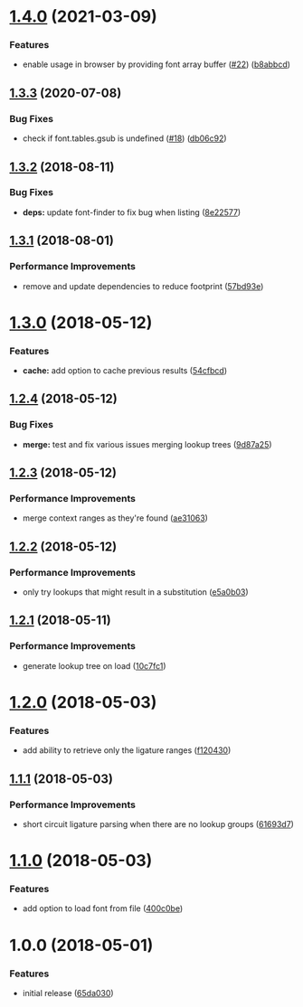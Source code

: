 # [1.4.0](https://github.com/princjef/font-ligatures/compare/v1.3.3...v1.4.0) (2021-03-09)


### Features

* enable usage in browser by providing font array buffer ([#22](https://github.com/princjef/font-ligatures/issues/22)) ([b8abbcd](https://github.com/princjef/font-ligatures/commit/b8abbcd))

## [1.3.3](https://github.com/princjef/font-ligatures/compare/v1.3.2...v1.3.3) (2020-07-08)


### Bug Fixes

* check if font.tables.gsub is undefined ([#18](https://github.com/princjef/font-ligatures/issues/18)) ([db06c92](https://github.com/princjef/font-ligatures/commit/db06c92))

## [1.3.2](https://github.com/princjef/font-ligatures/compare/v1.3.1...v1.3.2) (2018-08-11)


### Bug Fixes

* **deps:** update font-finder to fix bug when listing ([8e22577](https://github.com/princjef/font-ligatures/commit/8e22577))

## [1.3.1](https://github.com/princjef/font-ligatures/compare/v1.3.0...v1.3.1) (2018-08-01)


### Performance Improvements

* remove and update dependencies to reduce footprint ([57bd93e](https://github.com/princjef/font-ligatures/commit/57bd93e))

<a name="1.3.0"></a>
# [1.3.0](https://github.com/princjef/font-ligatures/compare/v1.2.4...v1.3.0) (2018-05-12)


### Features

* **cache:** add option to cache previous results ([54cfbcd](https://github.com/princjef/font-ligatures/commit/54cfbcd))

<a name="1.2.4"></a>
## [1.2.4](https://github.com/princjef/font-ligatures/compare/v1.2.3...v1.2.4) (2018-05-12)


### Bug Fixes

* **merge:** test and fix various issues merging lookup trees ([9d87a25](https://github.com/princjef/font-ligatures/commit/9d87a25))

<a name="1.2.3"></a>
## [1.2.3](https://github.com/princjef/font-ligatures/compare/v1.2.2...v1.2.3) (2018-05-12)


### Performance Improvements

* merge context ranges as they're found ([ae31063](https://github.com/princjef/font-ligatures/commit/ae31063))

<a name="1.2.2"></a>
## [1.2.2](https://github.com/princjef/font-ligatures/compare/v1.2.1...v1.2.2) (2018-05-12)


### Performance Improvements

* only try lookups that might result in a substitution ([e5a0b03](https://github.com/princjef/font-ligatures/commit/e5a0b03))

<a name="1.2.1"></a>
## [1.2.1](https://github.com/princjef/font-ligatures/compare/v1.2.0...v1.2.1) (2018-05-11)


### Performance Improvements

* generate lookup tree on load ([10c7fc1](https://github.com/princjef/font-ligatures/commit/10c7fc1))

<a name="1.2.0"></a>
# [1.2.0](https://github.com/princjef/font-ligatures/compare/v1.1.1...v1.2.0) (2018-05-03)


### Features

* add ability to retrieve only the ligature ranges ([f120430](https://github.com/princjef/font-ligatures/commit/f120430))

<a name="1.1.1"></a>
## [1.1.1](https://github.com/princjef/font-ligatures/compare/v1.1.0...v1.1.1) (2018-05-03)


### Performance Improvements

* short circuit ligature parsing when there are no lookup groups ([61693d7](https://github.com/princjef/font-ligatures/commit/61693d7))

<a name="1.1.0"></a>
# [1.1.0](https://github.com/princjef/font-ligatures/compare/v1.0.0...v1.1.0) (2018-05-03)


### Features

* add option to load font from file ([400c0be](https://github.com/princjef/font-ligatures/commit/400c0be))

<a name="1.0.0"></a>
# 1.0.0 (2018-05-01)


### Features

* initial release ([65da030](https://github.com/princjef/font-ligatures/commit/65da030))
